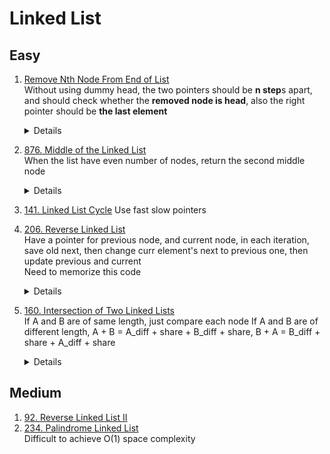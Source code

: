 # Linked List
## Easy
1. [Remove Nth Node From End of List](https://leetcode.com/problems/remove-nth-node-from-end-of-list)  
    Without using dummy head, the two pointers should be **n step**s apart, and should check whether the **removed node is head**, also the right pointer should be **the last element**
   <details>

       ```
       for i in range(n):
           fast = fast.next
       
       if not fast:
          return head.next
    
       while fast.next:
          fast = fast.next
          slow = slow.next
       ```
       When using dummy head, the two pointers should be **(n + 1) steps** apart, and the **right pointer should be null**
       ```
       for i in range(n + 1):
           fast = fast.next
          
        while fast:
            fast = fast.next
            slow = slow.next
   ```
    </details>
1. [876. Middle of the Linked List](https://leetcode.com/problems/middle-of-the-linked-list)  
    When the list have even number of nodes, return the second middle node
    <details>

    ```python
    def middleNode(self, head: Optional[ListNode]) -> Optional[ListNode]:     
        fast = head
        slow = head
        while fast and fast.next:
            fast = fast.next.next
            slow = slow.next
        return slow
    ```
    </details>
1. [141. Linked List Cycle](https://leetcode.com/problems/linked-list-cycle)
    Use fast slow pointers
1. [206. Reverse Linked List](https://leetcode.com/problems/reverse-linked-list)  
    Have a pointer for previous node, and current node, in each iteration, save old next, then change curr element's next to previous one, then update previous and current  
    Need to memorize this code
    <details>

        ```python
        prev = None
        curr = head
        while curr:
            oldNext = curr.next
            curr.next = prev
            prev = curr
            curr = oldNext

        return prev
        ```
    </details>
1. [160. Intersection of Two Linked Lists](https://leetcode.com/problems/intersection-of-two-linked-lists)  
    If A and B are of same length, just compare each node
    If A and B are of different length, A + B = A_diff + share + B_diff + share, B + A = B_diff + share + A_diff + share
    <details>

    ```python
    def getIntersectionNode(self, headA: ListNode, headB: ListNode) -> Optional[ListNode]:
        currA = headA
        currB = headB
        while currA or currB:
            if currA == currB:
                return currA
            currA = currA.next if currA else headB
            currB = currB.next if currB else headA
    ```
    </details>

## Medium
1. [92. Reverse Linked List II](https://leetcode.com/problems/reverse-linked-list-ii)
1. [234. Palindrome Linked List](https://leetcode.com/problems/palindrome-linked-list)  
    Difficult to achieve O(1) space complexity
   
